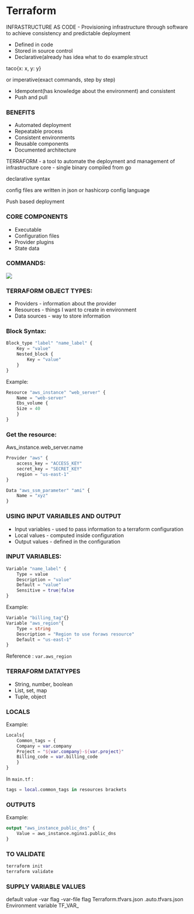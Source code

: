 #    Terraform

INFRASTRUCTURE AS CODE - Provisioning infrastructure through software to achieve consistency and predictable deployment

* Defined in code
* Stored in source control
* Declarative(already has idea what to do example:struct 

taco{x: x, y: y}

or imperative(exact commands, step by step)

* Idempotent(has knowledge about the environment) and consistent
* Push and pull

 

### BENEFITS
* Automated deployment
* Repeatable process
* Consistent environments
* Reusable components
* Documented architecture

TERRAFORM - a tool to automate the deployment and management of infrastructure
core - single binary compiled from go

declarative syntax

config files are written in json or hashicorp config language

Push based deployment

###   CORE COMPONENTS
* Executable
* Configuration files
* Provider plugins
* State data

###    COMMANDS:
![](https://i.imgur.com/23CoLmt.png)

###    TERRAFORM OBJECT TYPES:
* Providers - information about the provider
* Resources - things I want to create in environment
* Data sources - way to store information

### Block Syntax:

  
``` terraform
Block_type "label" "name_label" {
	Key = "value"
	Nested_block {
		Key = "value"
	}
}
```
Example:
``` terraform
Resource "aws_instance" "web_server" {
	Name = "web-server"
	Ebs_volume {
	Size = 40
	}
}
```

###    Get the resource:

Aws\_instance.web\_server.name

``` terraform
Provider "aws" {
	access_key = "ACCESS_KEY"
	secret_key = "SECRET_KEY"
	region = "us-east-1"
}

Data "aws_ssm_parameter" "ami" {
	Name = "xyz"
}
```

###    USING INPUT VARIABLES AND OUTPUT

* Input variables - used to pass information to a terraform configuration
* Local values - computed inside configuration
* Output values - defined in the configuration

###    INPUT VARIABLES:

``` terraform
Variable "name_label" {
	Type = value
	Description = "value"
	Default = "value"
	Sensitive = true|false
}
```

Example:

``` terraform
Variable "billing_tag"{}
Variable "aws_region"{
	Type = string
	Description = "Region to use foraws resource"
	Default = "us-east-1"
}
```
Reference : `var.aws_region`

###    TERRAFORM DATATYPES
* String, number, boolean
* List, set, map
* Tuple, object

###    LOCALS

Example:

``` terraform
Locals{
	Common_tags = {
	Company = var.company
	Project = "${var.company}-${var.project}"
	Billing_code = var.billing_code
	}
}
```

In `main.tf` :

``` terraform
tags = local.common_tags in resources brackets
```

###    OUTPUTS

Example:
``` terraform
output "aws_instance_public_dns" {
	Value = aws_instance.nginx1.public_dns
}
```

###    TO VALIDATE
``` bash 
terraform init
terraform validate
```

###    SUPPLY VARIABLE VALUES

default value
-var flag
-var-file flag
Terraform.tfvars.json
.auto.tfvars.json
Environment variable TF\_VAR\_


